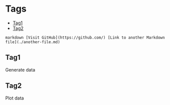 # Tags
- [Tag1](#tag1)
- [Tag2](#tag2)

`markdown
[Visit GitHub](https://github.com/)
[Link to another Markdown file](./another-file.md)
`

## Tag1
Generate data

## Tag2
Plot data
